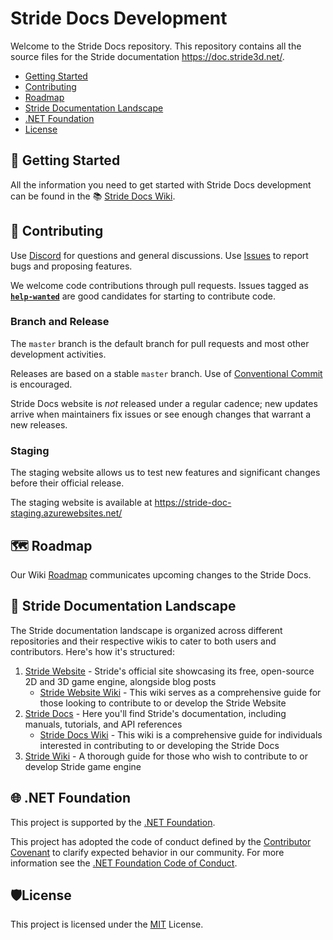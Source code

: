 # Stride Docs Development

Welcome to the Stride Docs repository. This repository contains all the source files for the Stride documentation https://doc.stride3d.net/.

* [Getting Started](#-getting-started)
* [Contributing](#-contributing)
* [Roadmap](#%EF%B8%8F-roadmap)
* [Stride Documentation Landscape](#-stride-documentation-landscape)
* [.NET Foundation](#-net-foundation)
* [License](#%EF%B8%8Flicense)

## 🚀 Getting Started

All the information you need to get started with Stride Docs development can be found in the 📚 [Stride Docs Wiki](https://github.com/stride3d/stride-docs/wiki).

## 🤝 Contributing

Use [Discord](https://discord.gg/f6aerfE) for questions and general discussions. 
Use [Issues](https://github.com/stride3d/stride-docs/issues) to report bugs and proposing features.

We welcome code contributions through pull requests. Issues tagged as **[`help-wanted`](https://github.com/stride3d/stride-website/labels/help-wanted)** are good candidates for starting to contribute code.

### Branch and Release

The `master` branch is the default branch for pull requests and most other development activities. 

Releases are based on a stable `master` branch. Use of [Conventional Commit](https://www.conventionalcommits.org/en/v1.0.0/) is encouraged.

Stride Docs website is _not_ released under a regular cadence; new updates arrive when maintainers fix issues or see enough changes that warrant a new releases.

### Staging

The staging website allows us to test new features and significant changes before their official release.

The staging website is available at https://stride-doc-staging.azurewebsites.net/

## 🗺️ Roadmap

Our Wiki [Roadmap](https://github.com/stride3d/stride-docs/wiki/Roadmap) communicates upcoming changes to the Stride Docs.

## 📖 Stride Documentation Landscape

The Stride documentation landscape is organized across different repositories and their respective wikis to cater to both users and contributors. Here's how it's structured:

1. [Stride Website](https://www.stride3d.net/) - Stride's official site showcasing its free, open-source 2D and 3D game engine, alongside blog posts
   - [Stride Website Wiki](https://github.com/stride3d/stride-website/wiki) - This wiki serves as a comprehensive guide for those looking to contribute to or develop the Stride Website
1. [Stride Docs](https://doc.stride3d.net/) - Here you'll find Stride's documentation, including manuals, tutorials, and API references
   - [Stride Docs Wiki](https://github.com/stride3d/stride-docs/wiki) - This wiki is a comprehensive guide for individuals interested in contributing to or developing the Stride Docs
1. [Stride Wiki](https://github.com/stride3d/stride/wiki) - A thorough guide for those who wish to contribute to or develop Stride game engine  

## 🌐 .NET Foundation

This project is supported by the [.NET Foundation](http://www.dotnetfoundation.org).

This project has adopted the code of conduct defined by the [Contributor Covenant](http://contributor-covenant.org/) to clarify expected behavior in our community.
For more information see the [.NET Foundation Code of Conduct](http://www.dotnetfoundation.org/code-of-conduct).

## 🛡️License

This project is licensed under the [MIT](https://github.com/stride3d/stride-docs/blob/master/LICENSE.md) License.
